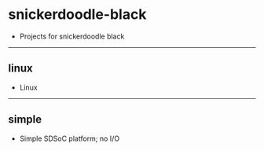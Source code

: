 # snickerdoodle-black

- Projects for snickerdoodle black

***

## linux

- Linux

***

## simple

- Simple SDSoC platform; no I/O
